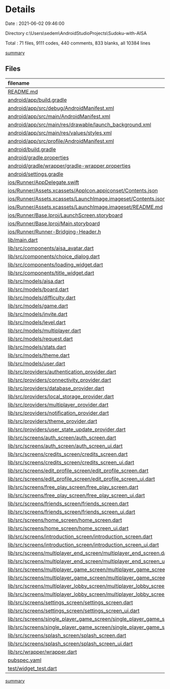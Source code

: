 # Details

Date : 2021-06-02 09:46:00

Directory c:\Users\sedem\AndroidStudioProjects\Sudoku-with-AISA

Total : 71 files,  9111 codes, 440 comments, 833 blanks, all 10384 lines

[summary](results.md)

## Files
| filename | language | code | comment | blank | total |
| :--- | :--- | ---: | ---: | ---: | ---: |
| [README.md](/README.md) | Markdown | 10 | 0 | 7 | 17 |
| [android/app/build.gradle](/android/app/build.gradle) | Groovy | 52 | 3 | 12 | 67 |
| [android/app/src/debug/AndroidManifest.xml](/android/app/src/debug/AndroidManifest.xml) | XML | 4 | 3 | 1 | 8 |
| [android/app/src/main/AndroidManifest.xml](/android/app/src/main/AndroidManifest.xml) | XML | 37 | 16 | 7 | 60 |
| [android/app/src/main/res/drawable/launch_background.xml](/android/app/src/main/res/drawable/launch_background.xml) | XML | 4 | 7 | 2 | 13 |
| [android/app/src/main/res/values/styles.xml](/android/app/src/main/res/values/styles.xml) | XML | 9 | 9 | 1 | 19 |
| [android/app/src/profile/AndroidManifest.xml](/android/app/src/profile/AndroidManifest.xml) | XML | 4 | 3 | 1 | 8 |
| [android/build.gradle](/android/build.gradle) | Groovy | 28 | 0 | 5 | 33 |
| [android/gradle.properties](/android/gradle.properties) | Properties | 4 | 0 | 1 | 5 |
| [android/gradle/wrapper/gradle-wrapper.properties](/android/gradle/wrapper/gradle-wrapper.properties) | Properties | 5 | 1 | 1 | 7 |
| [android/settings.gradle](/android/settings.gradle) | Groovy | 8 | 0 | 4 | 12 |
| [ios/Runner/AppDelegate.swift](/ios/Runner/AppDelegate.swift) | Swift | 12 | 0 | 2 | 14 |
| [ios/Runner/Assets.xcassets/AppIcon.appiconset/Contents.json](/ios/Runner/Assets.xcassets/AppIcon.appiconset/Contents.json) | JSON | 122 | 0 | 1 | 123 |
| [ios/Runner/Assets.xcassets/LaunchImage.imageset/Contents.json](/ios/Runner/Assets.xcassets/LaunchImage.imageset/Contents.json) | JSON | 23 | 0 | 1 | 24 |
| [ios/Runner/Assets.xcassets/LaunchImage.imageset/README.md](/ios/Runner/Assets.xcassets/LaunchImage.imageset/README.md) | Markdown | 3 | 0 | 2 | 5 |
| [ios/Runner/Base.lproj/LaunchScreen.storyboard](/ios/Runner/Base.lproj/LaunchScreen.storyboard) | XML | 36 | 1 | 1 | 38 |
| [ios/Runner/Base.lproj/Main.storyboard](/ios/Runner/Base.lproj/Main.storyboard) | XML | 25 | 1 | 1 | 27 |
| [ios/Runner/Runner-Bridging-Header.h](/ios/Runner/Runner-Bridging-Header.h) | C++ | 1 | 0 | 1 | 2 |
| [lib/main.dart](/lib/main.dart) | Dart | 45 | 0 | 8 | 53 |
| [lib/src/components/aisa_avatar.dart](/lib/src/components/aisa_avatar.dart) | Dart | 26 | 0 | 5 | 31 |
| [lib/src/components/choice_dialog.dart](/lib/src/components/choice_dialog.dart) | Dart | 49 | 0 | 2 | 51 |
| [lib/src/components/loading_widget.dart](/lib/src/components/loading_widget.dart) | Dart | 29 | 0 | 6 | 35 |
| [lib/src/components/title_widget.dart](/lib/src/components/title_widget.dart) | Dart | 74 | 0 | 4 | 78 |
| [lib/src/models/aisa.dart](/lib/src/models/aisa.dart) | Dart | 75 | 0 | 2 | 77 |
| [lib/src/models/board.dart](/lib/src/models/board.dart) | Dart | 19 | 0 | 4 | 23 |
| [lib/src/models/difficulty.dart](/lib/src/models/difficulty.dart) | Dart | 137 | 16 | 24 | 177 |
| [lib/src/models/game.dart](/lib/src/models/game.dart) | Dart | 10 | 0 | 4 | 14 |
| [lib/src/models/invite.dart](/lib/src/models/invite.dart) | Dart | 43 | 0 | 6 | 49 |
| [lib/src/models/level.dart](/lib/src/models/level.dart) | Dart | 42 | 0 | 4 | 46 |
| [lib/src/models/multiplayer.dart](/lib/src/models/multiplayer.dart) | Dart | 100 | 4 | 8 | 112 |
| [lib/src/models/request.dart](/lib/src/models/request.dart) | Dart | 35 | 0 | 6 | 41 |
| [lib/src/models/stats.dart](/lib/src/models/stats.dart) | Dart | 57 | 0 | 7 | 64 |
| [lib/src/models/theme.dart](/lib/src/models/theme.dart) | Dart | 21 | 0 | 4 | 25 |
| [lib/src/models/user.dart](/lib/src/models/user.dart) | Dart | 161 | 0 | 5 | 166 |
| [lib/src/providers/authentication_provider.dart](/lib/src/providers/authentication_provider.dart) | Dart | 89 | 21 | 26 | 136 |
| [lib/src/providers/connectivity_provider.dart](/lib/src/providers/connectivity_provider.dart) | Dart | 16 | 0 | 4 | 20 |
| [lib/src/providers/database_provider.dart](/lib/src/providers/database_provider.dart) | Dart | 172 | 11 | 47 | 230 |
| [lib/src/providers/local_storage_provider.dart](/lib/src/providers/local_storage_provider.dart) | Dart | 19 | 10 | 8 | 37 |
| [lib/src/providers/multiplayer_provider.dart](/lib/src/providers/multiplayer_provider.dart) | Dart | 141 | 3 | 36 | 180 |
| [lib/src/providers/notification_provider.dart](/lib/src/providers/notification_provider.dart) | Dart | 17 | 11 | 5 | 33 |
| [lib/src/providers/theme_provider.dart](/lib/src/providers/theme_provider.dart) | Dart | 39 | 0 | 5 | 44 |
| [lib/src/providers/user_state_update_provider.dart](/lib/src/providers/user_state_update_provider.dart) | Dart | 11 | 0 | 2 | 13 |
| [lib/src/screens/auth_screen/auth_screen.dart](/lib/src/screens/auth_screen/auth_screen.dart) | Dart | 116 | 2 | 22 | 140 |
| [lib/src/screens/auth_screen/auth_screen_ui.dart](/lib/src/screens/auth_screen/auth_screen_ui.dart) | Dart | 88 | 0 | 5 | 93 |
| [lib/src/screens/credits_screen/credits_screen.dart](/lib/src/screens/credits_screen/credits_screen.dart) | Dart | 47 | 1 | 11 | 59 |
| [lib/src/screens/credits_screen/credits_screen_ui.dart](/lib/src/screens/credits_screen/credits_screen_ui.dart) | Dart | 34 | 0 | 2 | 36 |
| [lib/src/screens/edit_profile_screen/edit_profile_screen.dart](/lib/src/screens/edit_profile_screen/edit_profile_screen.dart) | Dart | 40 | 0 | 9 | 49 |
| [lib/src/screens/edit_profile_screen/edit_profile_screen_ui.dart](/lib/src/screens/edit_profile_screen/edit_profile_screen_ui.dart) | Dart | 42 | 0 | 2 | 44 |
| [lib/src/screens/free_play_screen/free_play_screen.dart](/lib/src/screens/free_play_screen/free_play_screen.dart) | Dart | 338 | 14 | 48 | 400 |
| [lib/src/screens/free_play_screen/free_play_screen_ui.dart](/lib/src/screens/free_play_screen/free_play_screen_ui.dart) | Dart | 230 | 15 | 9 | 254 |
| [lib/src/screens/friends_screen/friends_screen.dart](/lib/src/screens/friends_screen/friends_screen.dart) | Dart | 262 | 125 | 42 | 429 |
| [lib/src/screens/friends_screen/friends_screen_ui.dart](/lib/src/screens/friends_screen/friends_screen_ui.dart) | Dart | 373 | 0 | 7 | 380 |
| [lib/src/screens/home_screen/home_screen.dart](/lib/src/screens/home_screen/home_screen.dart) | Dart | 288 | 0 | 40 | 328 |
| [lib/src/screens/home_screen/home_screen_ui.dart](/lib/src/screens/home_screen/home_screen_ui.dart) | Dart | 423 | 0 | 11 | 434 |
| [lib/src/screens/introduction_screen/introduction_screen.dart](/lib/src/screens/introduction_screen/introduction_screen.dart) | Dart | 135 | 2 | 19 | 156 |
| [lib/src/screens/introduction_screen/introduction_screen_ui.dart](/lib/src/screens/introduction_screen/introduction_screen_ui.dart) | Dart | 132 | 3 | 6 | 141 |
| [lib/src/screens/multiplayer_end_screen/multiplayer_end_screen.dart](/lib/src/screens/multiplayer_end_screen/multiplayer_end_screen.dart) | Dart | 8 | 0 | 3 | 11 |
| [lib/src/screens/multiplayer_end_screen/multiplayer_end_screen_ui.dart](/lib/src/screens/multiplayer_end_screen/multiplayer_end_screen_ui.dart) | Dart | 13 | 0 | 2 | 15 |
| [lib/src/screens/multiplayer_game_screen/multiplayer_game_screen.dart](/lib/src/screens/multiplayer_game_screen/multiplayer_game_screen.dart) | Dart | 591 | 16 | 73 | 680 |
| [lib/src/screens/multiplayer_game_screen/multiplayer_game_screen_ui.dart](/lib/src/screens/multiplayer_game_screen/multiplayer_game_screen_ui.dart) | Dart | 721 | 4 | 11 | 736 |
| [lib/src/screens/multiplayer_lobby_screen/multiplayer_lobby_screen.dart](/lib/src/screens/multiplayer_lobby_screen/multiplayer_lobby_screen.dart) | Dart | 618 | 23 | 61 | 702 |
| [lib/src/screens/multiplayer_lobby_screen/multiplayer_lobby_screen_ui.dart](/lib/src/screens/multiplayer_lobby_screen/multiplayer_lobby_screen_ui.dart) | Dart | 660 | 1 | 10 | 671 |
| [lib/src/screens/settings_screen/settings_screen.dart](/lib/src/screens/settings_screen/settings_screen.dart) | Dart | 451 | 15 | 55 | 521 |
| [lib/src/screens/settings_screen/settings_screen_ui.dart](/lib/src/screens/settings_screen/settings_screen_ui.dart) | Dart | 910 | 4 | 14 | 928 |
| [lib/src/screens/single_player_game_screen/single_player_game_screen.dart](/lib/src/screens/single_player_game_screen/single_player_game_screen.dart) | Dart | 390 | 23 | 48 | 461 |
| [lib/src/screens/single_player_game_screen/single_player_game_screen_ui.dart](/lib/src/screens/single_player_game_screen/single_player_game_screen_ui.dart) | Dart | 227 | 15 | 9 | 251 |
| [lib/src/screens/splash_screen/splash_screen.dart](/lib/src/screens/splash_screen/splash_screen.dart) | Dart | 51 | 0 | 9 | 60 |
| [lib/src/screens/splash_screen/splash_screen_ui.dart](/lib/src/screens/splash_screen/splash_screen_ui.dart) | Dart | 53 | 0 | 3 | 56 |
| [lib/src/wrapper/wrapper.dart](/lib/src/wrapper/wrapper.dart) | Dart | 0 | 0 | 3 | 3 |
| [pubspec.yaml](/pubspec.yaml) | YAML | 42 | 47 | 9 | 98 |
| [test/widget_test.dart](/test/widget_test.dart) | Dart | 14 | 10 | 7 | 31 |

[summary](results.md)